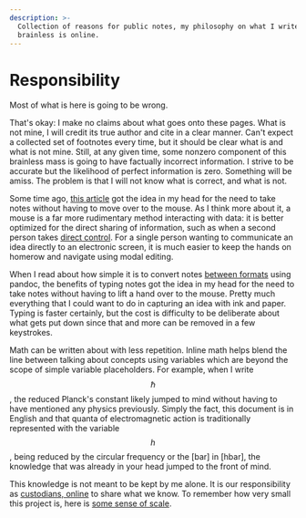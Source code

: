 ```yaml
---
description: >-
  Collection of reasons for public notes, my philosophy on what I write, and why
  brainless is online.
---
```


# Responsibility

Most of what is here is going to be wrong. 

That's okay: I make no claims about what goes onto these pages. What is not mine, I will credit its true author and cite in a clear manner. Can't expect a collected set of footnotes every time, but it should be clear what is and what is not mine. Still, at any given time, some nonzero component of this brainless mass is going to have factually incorrect information. I strive to be accurate but the likelihood of perfect information is zero. Something will be amiss. The problem is that I will not know what is correct, and what is not. 

Some time ago, [this article](https://jamesbvaughan.com/markdown-pandoc-notes/) got the idea in my head for the need to take notes without having to move over to the mouse. As I think more about it, a mouse is a far more rudimentary method interacting with data: it is better optimized for the direct sharing of information, such as when a second person takes [direct control](https://www.youtube.com/watch?v=p3h8ZnXLsRg). For a single person wanting to communicate an idea directly to an electronic screen, it is much easier to keep the hands on homerow and navigate using modal editing. 

When I read about how simple it is to convert notes [between formats](https://jamesbvaughan.com/markdown-pandoc-notes/) using pandoc, the benefits of typing notes got the idea in my head for the need to take notes without having to lift a hand over to the mouse. Pretty much everything that I could want to do in capturing an idea with ink and paper. Typing is faster certainly, but the cost is difficulty to be deliberate about what gets put down since that and more can be removed in a few keystrokes. 

Math can be written about with less repetition. Inline math helps blend the line between talking about concepts using variables which are beyond the scope of simple variable placeholders. For example, when I write $$\hbar$$, the reduced Planck's constant likely jumped to mind without having to have mentioned any physics previously. Simply the fact, this document is in English and that quanta of electromagnetic action is traditionally represented with the variable $$h$$, being reduced by the circular frequency or the \[bar\] in \[hbar\], the knowledge that was already in your head jumped to the front of mind.

This knowledge is not meant to be kept by me alone. It is our responsibility as [custodians, online](http://custodians.online/) to share what we know. To remember how very small this project is, here is [some sense of scale](http://stars.chromeexperiments.com/). 

 





